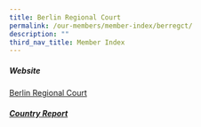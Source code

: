 ```yaml
---
title: Berlin Regional Court
permalink: /our-members/member-index/berregct/
description: ""
third_nav_title: Member Index
---
```

##### Website
[Berlin Regional Court](https://www.berlin.de/gerichte/landgericht/ )



##### [Country Report](/files/berlin%20regional%20court%20-%20country%20report.pdf)



